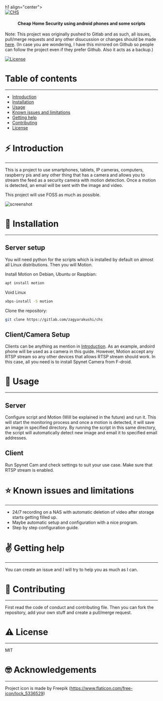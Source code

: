 h1 align="center">
  <br>
  <a href="https://gitlab.com/zagyarakushi/chs"><img src="https://gitlab.com/zagyarakushi/chs/-/raw/master/img/lock.png" alt="CHS"></a>
</h1>

<h4 align="center">Cheap Home Security using android phones and some scripts</h4>

Note: This project was originally pushed to Gitlab and as such, all issues, pull/merge requests and any other disucussion or changes should be made [here](https://gitlab.com/zagyarakushi/chs). (In case you are wondering, I have this mirrored on Github so people can follow the project even if they prefer Github. Also it acts as a backup.)

[![License](https://img.shields.io/badge/License-MIT-lightgray.svg?style=flat-square)]()


# Table of contents
-----------------

* [Introduction](#introduction)
* [Installation](#installation)
* [Usage](#usage)
* [Known issues and limitations](#known-issues-and-limitations)
* [Getting help](#getting-help)
* [Contributing](#contributing)
* [License](#license)


# ⚡ Introduction
------------

This is a project to use smartphones, tablets, IP cameras, computers, raspberry pis and any other thing that has a camera and allows you to stream the feed as a security camera with motion detection. Once a motion is detected, an email will be sent with the image and video.

This project will use FOSS as much as possible.

![screenshot](https://gitlab.com/zagyarakushi/chs)


# 📖 Installation
------------

## Server setup

You will need python for the scripts which is installed by default on almost all Linux distributions. Then you will Motion.

Install Motion on Debian, Ubuntu or Raspbian:
```bash
apt install motion
```

Void Linux
```bash
xbps-install -S motion
```

Clone the repository:
```bash
git clone https://gitlab.com/zagyarakushi/chs
```

## Client/Camera Setup

Clients can be anything as mention in [Introduction](#introduction). As an example, andoird phone will be used as a camera in this guide. However, Motion accept any RTSP stream so any other devices that allows RTSP stream should work. In this case, all you need is to install Spynet Camera from F-droid.


# 📝 Usage
-----

## Server

Configure script and  Motion (Will be explained in the future) and run it. This will start the monitoring process and once a motion is detected, it will save an image in specified directory. By running the script in this same directory, the script will automatically detect new image and email it to specified email addresses.

## Client

Run Spynet Cam and check settings to suit your use case. Make sure that RTSP stream is enabled.


# ⭐ Known issues and limitations
----------------------------

* 24/7 recording on a NAS with automatic deletion of video after storage starts getting filled up.
* Maybe automatic setup and configuration with a nice program.
* Step by step configuration guide.


# ✌️ Getting help
------------

You can create an issue and I will try to help you as much as I can.


# 🔔 Contributing
------------

First read the code of conduct and contributing file. Then you can fork the repository, add your own stuff and create a pull/merge request.


# ⚠ License
-------

MIT


# 🤓 Acknowledgements
--------

Project icon is made by Freepik (https://www.flaticon.com/free-icon/lock_5336529)
